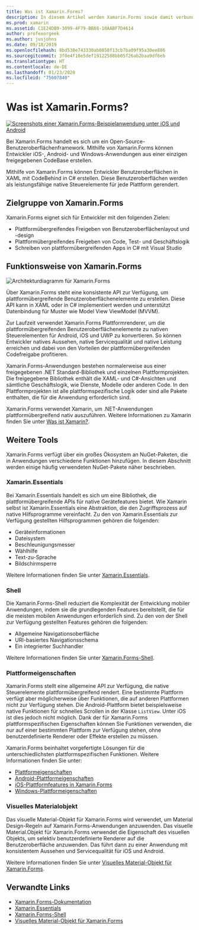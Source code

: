 ```yaml
---
title: Was ist Xamarin.Forms?
description: In diesem Artikel werden Xamarin.Forms sowie damit verbundene Bibliotheken eingeführt.
ms.prod: xamarin
ms.assetid: C1E24DB9-3099-4F79-BB88-10AABF7D4614
author: profexorgeek
ms.author: jusjohns
ms.date: 09/18/2019
ms.openlocfilehash: 8bd530e743330ab8058f13cb7ba09f95a30ee886
ms.sourcegitcommit: 3f0e4f10e5def19122588bb05f26ab2baa9df6eb
ms.translationtype: HT
ms.contentlocale: de-DE
ms.lasthandoff: 01/23/2020
ms.locfileid: "75607840"
---
```

# <a name="what-is-xamarinforms"></a>Was ist Xamarin.Forms?

[![Screenshots einer Xamarin.Forms-Beispielanwendung unter iOS und Android](what-is-xamarin-forms-images/xamarin-forms-app-cropped.png)](what-is-xamarin-forms-images/xamarin-forms-app.png#lightbox)

Bei Xamarin.Forms handelt es sich um ein Open-Source-Benutzeroberflächenframework. Mithilfe von Xamarin.Forms können Entwickler iOS-, Android- und Windows-Anwendungen aus einer einzigen freigegebenen CodeBase erstellen.

Mithilfe von Xamarin.Forms können Entwickler Benutzeroberflächen in XAML mit CodeBehind in C# erstellen. Diese Benutzeroberflächen werden als leistungsfähige native Steuerelemente für jede Plattform gerendert.

## <a name="who-xamarinforms-is-for"></a>Zielgruppe von Xamarin.Forms

Xamarin.Forms eignet sich für Entwickler mit den folgenden Zielen:

- Plattformübergreifendes Freigeben von Benutzeroberflächenlayout und -design
- Plattformübergreifendes Freigeben von Code, Test- und Geschäftslogik
- Schreiben von plattformübergreifenden Apps in C# mit Visual Studio

## <a name="how-xamarinforms-works"></a>Funktionsweise von Xamarin.Forms

![Architekturdiagramm für Xamarin.Forms](what-is-xamarin-forms-images/xamarin-forms-architecture.png)

Über Xamarin.Forms steht eine konsistente API zur Verfügung, um plattformübergreifende Benutzeroberflächenelemente zu erstellen. Diese API kann in XAML oder in C# implementiert werden und unterstützt Datenbindung für Muster wie Model View ViewModel (MVVM).

Zur Laufzeit verwendet Xamarin.Forms Plattformrenderer, um die plattformübergreifenden Benutzeroberflächenelemente zu nativen Steuerelementen für Android, iOS und UWP zu konvertieren. So können Entwickler natives Aussehen, native Servicequalität und native Leistung erreichen und dabei von den Vorteilen der plattformübergreifenden Codefreigabe profitieren.

Xamarin.Forms-Anwendungen bestehen normalerweise aus einer freigegebenen .NET Standard-Bibliothek und einzelnen Plattformprojekten. Die freigegebene Bibliothek enthält die XAML- und C#-Ansichten und sämtliche Geschäftslogik, wie Dienste, Modelle oder anderen Code. In den Plattformprojekten ist alle plattformspezifische Logik oder sind alle Pakete enthalten, die für die Anwendung erforderlich sind.

Xamarin.Forms verwendet Xamarin, um .NET-Anwendungen plattformübergreifend nativ auszuführen. Weitere Informationen zu Xamarin finden Sie unter [Was ist Xamarin?](~/get-started/what-is-xamarin.md).

## <a name="additional-tools"></a>Weitere Tools

Xamarin.Forms verfügt über ein großes Ökosystem an NuGet-Paketen, die in Anwendungen verschiedene Funktionen hinzufügen. In diesem Abschnitt werden einige häufig verwendeten NuGet-Pakete näher beschrieben.

### <a name="xamarinessentials"></a>Xamarin.Essentials

Bei Xamarin.Essentials handelt es sich um eine Bibliothek, die plattformübergreifende APIs für native Gerätefeatures bietet. Wie Xamarin selbst ist Xamarin.Essentials eine Abstraktion, die den Zugriffsprozess auf native Hilfsprogramme vereinfacht. Zu den von Xamarin.Essentials zur Verfügung gestellten Hilfsprogrammen gehören die folgenden:

- Geräteinformationen
- Dateisystem
- Beschleunigungsmesser
- Wählhilfe
- Text-zu-Sprache
- Bildschirmsperre

Weitere Informationen finden Sie unter [Xamarin.Essentials](~/essentials/index.md).

### <a name="shell"></a>Shell

Die Xamarin.Forms-Shell reduziert die Komplexität der Entwicklung mobiler Anwendungen, indem sie die grundlegenden Features bereitstellt, die für die meisten mobilen Anwendungen erforderlich sind. Zu den von der Shell zur Verfügung gestellten Features gehören die folgenden:

- Allgemeine Navigationsoberfläche
- URI-basiertes Navigationsschema
- Ein integrierter Suchhandler

Weitere Informationen finden Sie unter [Xamarin.Forms-Shell](~/xamarin-forms/app-fundamentals/shell/index.md).

### <a name="platform-specifics"></a>Plattformeigenschaften

Xamarin.Forms stellt eine allgemeine API zur Verfügung, die native Steuerelemente plattformübergreifend rendert. Eine bestimmte Plattform verfügt aber möglicherweise über Funktionen, die auf anderen Plattformen nicht zur Verfügung stehen. Die Android-Plattform bietet beispielsweise native Funktionen für schnelles Scrollen in der Klasse `ListView`. Unter iOS ist dies jedoch nicht möglich. Dank der für Xamarin.Forms plattformspezifischen Eigenschaften können Sie Funktionen verwenden, die nur auf einer bestimmten Plattform zur Verfügung stehen, ohne benutzerdefinierte Renderer oder Effekte erstellen zu müssen.

Xamarin.Forms beinhaltet vorgefertigte Lösungen für die unterschiedlichsten plattformspezifischen Funktionen. Weitere Informationen finden Sie unter:

- [Plattformeigenschaften](~/xamarin-forms/platform/platform-specifics/index.md)
- [Android-Plattformeigenschaften](~/xamarin-forms/platform/android/index.md)
- [iOS-Plattformfeatures in Xamarin.Forms](~/xamarin-forms/platform/ios/index.md)
- [Windows-Plattformeigenschaften](~/xamarin-forms/platform/windows/index.md)

### <a name="material-visual"></a>Visuelles Materialobjekt

Das visuelle Material-Objekt für Xamarin.Forms wird verwendet, um Material Design-Regeln auf Xamarin.Forms-Anwendungen anzuwenden. Das visuelle Material.Objekt für Xamarin.Forms verwendet die Eigenschaft des visuellen Objekts, um selektiv benutzerdefinierte Renderer auf die Benutzeroberfläche anzuwenden. Das führt dann zu einer Anwendung mit konsistentem Aussehen und Servicequalität für iOS und Android.

Weitere Informationen finden Sie unter [Visuelles Material-Objekt für Xamarin.Forms](~/xamarin-forms/user-interface/visual/material-visual.md).

## <a name="related-links"></a>Verwandte Links

- [Xamarin.Forms-Dokumentation](~/xamarin-forms/index.yml)
- [Xamarin.Essentials](~/essentials/index.md)
- [Xamarin.Forms-Shell](~/xamarin-forms/app-fundamentals/shell/index.md)
- [Visuelles Material-Objekt für Xamarin.Forms](~/xamarin-forms/user-interface/visual/material-visual.md)
